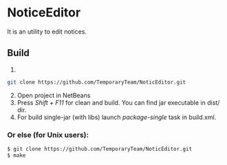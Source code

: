 # NoticeEditor
It is an utility to edit notices.

## Build
1.
``` bash
git clone https://github.com/TemporaryTeam/NoticEditor.git
```
2. Open project in NetBeans
3. Press *Shift + F11* for clean and build. You can find jar executable in dist/ dir.
4. For build single-jar (with libs) launch *package-single* task in build.xml.

### Or else (for Unix users):
``` bash
$ git clone https://github.com/TemporaryTeam/NoticEditor.git
$ make
```
